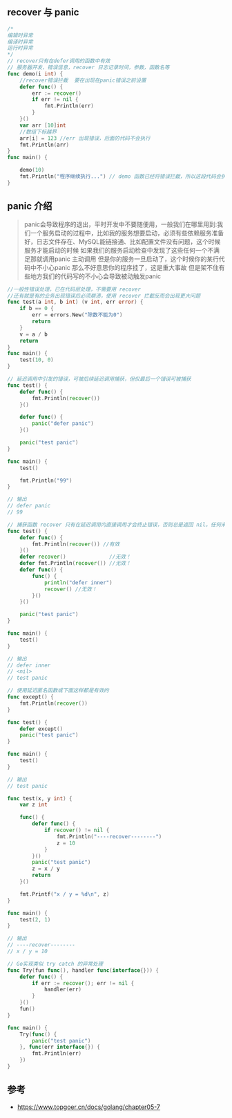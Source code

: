 ## recover 与 panic

```go
/*
编辑时异常
编译时异常
运行时异常
*/
// recover只有在defer调用的函数中有效
// 服务器开发，错误信息，recover 日志记录时间，参数，函数名等
func demo(i int) {
	//recover错误拦截  要在出现在panic错误之前设置
	defer func() {
		err := recover()
		if err != nil {
			fmt.Println(err)
		}
	}()
	var arr [10]int
	//数组下标越界
	arr[i] = 123 //err 出现错误，后面的代码不会执行
	fmt.Println(arr)
}
func main() {

	demo(10)
	fmt.Println("程序继续执行...") // demo 函数已经将错误拦截，所以这段代码会执行
}
```

## panic 介绍

> panic会导致程序的退出，平时开发中不要随便用，一般我们在哪里用到:我们一个服务启动的过程中，比如我的服务想要启动，必须有些依赖服务准备好，日志文件存在、MySQL能链接通、比如配置文件没有问题，这个时候服务才能启动的时候
> 如果我们的服务启动检查中发现了这些任何一个不满足那就调用panic 主动调用
> 但是你的服务一旦启动了，这个时候你的某行代码中不小心panic 那么不好意思你的程序挂了，这是重大事故
> 但是架不住有些地方我们的代码写的不小心会导致被动触发panic

```go
//一般性错误处理，已在代码层处理，不需要用 recover
//还有就是有的业务出现错误后必须崩溃，使用 recover 拦截反而会出现更大问题
func test(a int, b int) (v int, err error) {
	if b == 0 {
		err = errors.New("除数不能为0")
		return
	}
	v = a / b
	return
}
func main() {
	test(10, 0)
}
```

```go
// 延迟调用中引发的错误，可被后续延迟调用捕获，但仅最后一个错误可被捕获
func test() {
	defer func() {
		fmt.Println(recover())
	}()

	defer func() {
		panic("defer panic")
	}()

	panic("test panic")
}

func main() {
	test()

	fmt.Println("99")
}

// 输出
// defer panic
// 99
```

```go
// 捕获函数 recover 只有在延迟调用内直接调用才会终止错误，否则总是返回 nil。任何未捕获的错误都会沿调用堆栈向外传递
func test() {
    defer func() {
        fmt.Println(recover()) //有效
    }()
    defer recover()              //无效！
    defer fmt.Println(recover()) //无效！
    defer func() {
        func() {
            println("defer inner")
            recover() //无效！
        }()
    }()

    panic("test panic")
}

func main() {
    test()
}

// 输出
// defer inner
// <nil>
// test panic
```

```go
// 使用延迟匿名函数或下面这样都是有效的
func except() {
    fmt.Println(recover())
}

func test() {
    defer except()
    panic("test panic")
}

func main() {
    test()
}

// 输出
// test panic
```

```go
func test(x, y int) {
	var z int

	func() {
		defer func() {
			if recover() != nil {
				fmt.Println("----recover--------")
				z = 10
			}
		}()
		panic("test panic")
		z = x / y
		return
	}()

	fmt.Printf("x / y = %d\n", z)
}

func main() {
	test(2, 1)
}

// 输出
// ----recover--------
// x / y = 10
```

```go
// Go实现类似 try catch 的异常处理
func Try(fun func(), handler func(interface{})) {
    defer func() {
        if err := recover(); err != nil {
            handler(err)
        }
    }()
    fun()
}

func main() {
    Try(func() {
        panic("test panic")
    }, func(err interface{}) {
        fmt.Println(err)
    })
} 
```

## 参考
+ <https://www.topgoer.cn/docs/golang/chapter05-7>
